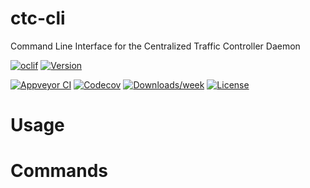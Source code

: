 ctc-cli
=======

Command Line Interface for the Centralized Traffic Controller Daemon

[![oclif](https://img.shields.io/badge/cli-oclif-brightgreen.svg)](https://oclif.io)
[![Version](https://img.shields.io/npm/v/ctc-cli.svg)](https://npmjs.org/package/ctc-cli)

[![Appveyor CI](https://ci.appveyor.com/api/projects/status/github/rhwood/ctc-cli?branch=master&svg=true)](https://ci.appveyor.com/project/rhwood/ctc-cli/branch/master)
[![Codecov](https://codecov.io/gh/rhwood/ctc-cli/branch/master/graph/badge.svg)](https://codecov.io/gh/rhwood/ctc-cli)
[![Downloads/week](https://img.shields.io/npm/dw/ctc-cli.svg)](https://npmjs.org/package/ctc-cli)
[![License](https://img.shields.io/npm/l/ctc-cli.svg)](https://github.com/rhwood/ctc-cli/blob/master/package.json)

<!-- toc -->
# Usage
<!-- usage -->
# Commands
<!-- commands -->
